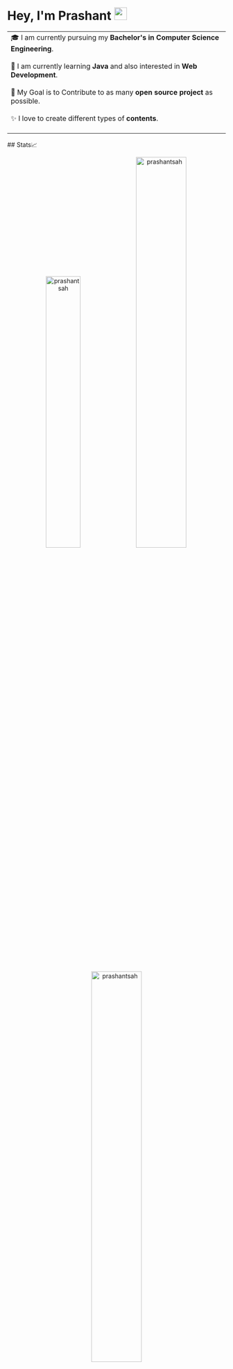 # Hey, I'm Prashant  <img src="https://github.com/TheDudeThatCode/TheDudeThatCode/blob/master/Assets/Hi.gif" width="29px">

<!--
**prashantsah/prashantsah** is a ✨ _special_ ✨ repository because its `README.md` (this file) appears on your GitHub profile.

Here are some ideas to get you started:

- 🔭 I’m currently working on ...
- 🌱 I’m currently learning ...
- 👯 I’m looking to collaborate on ...
- 🤔 I’m looking for help with ...
- 💬 Ask me about ...
- 📫 How to reach me: ...
- 😄 Pronouns: ...
- ⚡ Fun fact: ...
-->
<table>
<tr>
  <td valign="center">
    🎓 I am currently pursuing my <B>Bachelor's in Computer Science Engineering</B>.<br>
    <BR>
    🌱 I am currently learning <B>Java</B> and also interested in <B>Web Development</B>.<br>
    <BR>
    🎯 My Goal is to Contribute to as many <B>open source project</B> as possible.<br>
      <BR>
    ✨ I love to create different types of <B>contents</B>.<br>
        <BR>
    </td >

</tr>
</table>
<!--# replace username with your own or change theme ![GitHub Activity Graph]-->
<!--https://activity-graph.herokuapp.com/graph?username=prashantsah&theme=dracula&hide_border=true<br>-->
<!--# replace username with your own or change theme -->
## Stats📈 <p align="center"> <img width="40%" src="https://github-readme-stats.vercel.app/api/top-langs?username=prashantsah&show_icons=true&theme=dracula&title_color=ff8000&text_color=ffffff&bg_color=6a6a6a&locale=en&layout=compact&hide_border=true" alt="prashantsah" />  <img width="48%" src="https://github-readme-stats.vercel.app/api?username=prashantsah&show_icons=true&theme=dracula&title_color=ff8000&text_color=ffffff&bg_color=6a6a6a&locale=en&hide_border=true" alt="prashantsah" /> <img width="48%" src="https://github-readme-streak-stats.herokuapp.com/?user=prashantsah&theme=highcontrast&hide_border=true" alt="prashantsah" /> </p>
